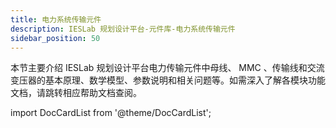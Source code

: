 ```yaml
---
title: 电力系统传输元件
description: IESLab 规划设计平台-元件库-电力系统传输元件
sidebar_position: 50
---
```



本节主要介绍 IESLab 规划设计平台电力传输元件中母线、 MMC 、传输线和交流变压器的基本原理、数学模型、参数说明和相关问题等。如需深入了解各模块功能文档，请跳转相应帮助文档查阅。


import DocCardList from '@theme/DocCardList';

<DocCardList />